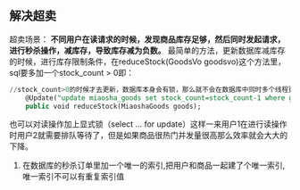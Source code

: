 ## 解决超卖

超卖场景：
**不同用户在读请求的时候，发现商品库存足够，然后同时发起请求，进行秒杀操作，减库存，导致库存减为负数。**
最简单的方法，更新数据库减库存的时候，进行库存限制条件，在reduceStock(GoodsVo goodsvo)这个方法里，sql要多加一个stock_count > 0即：

```sql
//stock_count>0的时候才去更新，数据库本身会有锁，那么就不会在数据库中同时多个线程更新一条记录，使用数据库特性来保证超卖的问题
	@Update("update miaosha_goods set stock_count=stock_count-1 where goods_id=#{goodsId} and stock_count>0")
	public void reduceStock(MiaoshaGoods goods);  
```

也可以对读操作加上显式锁（select … for update）这样一来用户1在进行读操作时用户2就需要排队等待了，但是如果商品很热门并发量很高那么效率就会大大的下降。

1. 在数据库的秒杀订单里加一个唯一的索引,把用户和商品一起建了个唯一索引,唯一索引不可以有重复索引值

